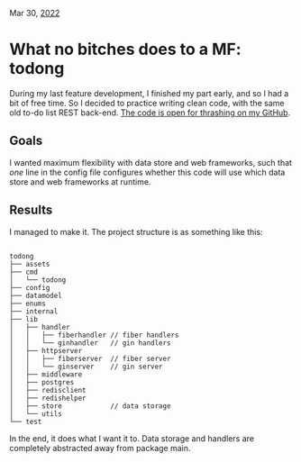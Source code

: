 Mar 30, [2022](/blog/2022/)

# What no bitches does to a MF: todong

During my last feature development, I finished my part early, and so I had a bit of free time. So I decided to practice writing clean code, with the same old to-do list REST back-end. [The code is open for thrashing on my GitHub](https://github.com/soyart/todong).

## Goals

I wanted maximum flexibility with data store and web frameworks, such that _one_ line in the config file configures whether this code will use which data store and web frameworks at runtime.

## Results

I managed to make it. The project structure is as something like this:

<pre><code>
todong
├── assets
├── cmd
│   └── todong
├── config
├── datamodel
├── enums
├── internal
├── lib
│   ├── handler
│   │   ├── fiberhandler // fiber handlers
│   │   └── ginhandler   // gin handlers
│   ├── httpserver
│   │   ├── fiberserver  // fiber server
│   │   └── ginserver    // gin server
│   ├── middleware
│   ├── postgres
│   ├── redisclient
│   ├── redishelper
│   ├── store            // data storage
│   └── utils
└── test
</code></pre>

In the end, it does what I want it to. Data storage and handlers are completely abstracted away from package main.
